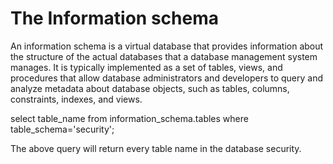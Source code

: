 # The Information schema

An information schema is a virtual database that provides information about the structure of the actual databases that a database management system manages. It is typically implemented as a set of tables, views, and procedures that allow database administrators and developers to query and analyze metadata about database objects, such as tables, columns, constraints, indexes, and views.

select table_name from information_schema.tables where table_schema='security';

The above query will return every table name in the database security.

